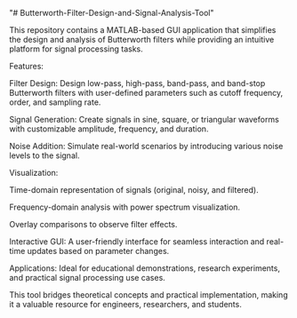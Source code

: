 "# Butterworth-Filter-Design-and-Signal-Analysis-Tool" 

This repository contains a MATLAB-based GUI application that simplifies the design and analysis of Butterworth filters while providing an intuitive platform for signal processing tasks.

Features:

Filter Design: Design low-pass, high-pass, band-pass, and band-stop Butterworth filters with user-defined parameters such as cutoff frequency, order, and sampling rate.

Signal Generation: Create signals in sine, square, or triangular waveforms with customizable amplitude, frequency, and duration.

Noise Addition: Simulate real-world scenarios by introducing various noise levels to the signal.

Visualization:

Time-domain representation of signals (original, noisy, and filtered).

Frequency-domain analysis with power spectrum visualization.

Overlay comparisons to observe filter effects.

Interactive GUI: A user-friendly interface for seamless interaction and real-time updates based on parameter changes.

Applications: Ideal for educational demonstrations, research experiments, and practical signal processing use cases.

This tool bridges theoretical concepts and practical implementation, making it a valuable resource for engineers, researchers, and students.
